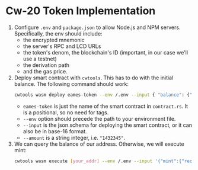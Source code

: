 # Cw-20 Token Implementation

1. Configure `.env` and `package.json` to allow Node.js and NPM servers.
   Specifically, the env should include:
   * the encrypted mnemonic
   * the server's RPC and LCD URLs
   * the token's denom, the blockchain's ID (important, in our case we'll use a testnet)
   * the derivation path
   * and the gas price.
2. Deploy smart contract with `cwtools`. This has to do with the initial balance. The following command should work:
   ```bash
   cwtools wasm deploy eames-token --env /.env --input { "balance": {"address": "your_addr"} } --amount "str_int"
   ```
   * `eames-token` is just the name of the smart contract in `contract.rs`. It is a positional, so no need for tags.
   * `--env` option should precede the path to your environment file.
   * `--input` is the json schema for deploying the smart contract, or it can also be in base-16 format.
   * `--amount` is a string integer, i.e. `"1432345"`.
3. We can query the balance of our address. Otherwise, we will execute mint:
   ```bash
   cwtools wasm execute [your_addr] --env /.env --input '{"mint":{"recipient": "your_addr", "amount": "some_ammount"}}'
   ```